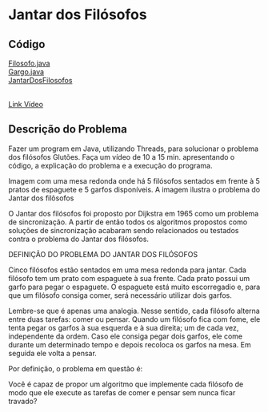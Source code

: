 # Jantar dos Filósofos 

## Código
[Filosofo.java](https://github.com/ArthurRCastilho/Sistemas-Operacionais/blob/main/Video%20Mesa%20de%20Filosafos/FilosofosProblema/src/Filosofo.java)<br>
[Gargo.java](https://github.com/ArthurRCastilho/Sistemas-Operacionais/blob/main/Video%20Mesa%20de%20Filosafos/FilosofosProblema/src/Garfo.java)<br>
[JantarDosFilosofos](https://github.com/ArthurRCastilho/Sistemas-Operacionais/blob/main/Video%20Mesa%20de%20Filosafos/FilosofosProblema/src/JantarDosFilosofos.java)<br>
<br>

[Link Vídeo](https://youtu.be/wE5EINy8xfA)<br>

## Descrição do Problema
Fazer um program em Java, utilizando Threads, para solucionar o problema dos filósofos Glutões. Faça um vídeo de 10 a 15 min. apresentando o código, a explicação do problema e a execução do programa.

Imagem com uma mesa redonda onde há 5 filósofos sentados em frente à 5 pratos de espaguete e 5 garfos disponíveis. A imagem ilustra o problema do Jantar dos filôsofos

O Jantar dos filósofos foi proposto por Dijkstra em 1965 como um problema de sincronização. A partir de então todos os algoritmos propostos como soluções de sincronização acabaram sendo relacionados ou testados contra o problema do Jantar dos filósofos.

DEFINIÇÃO DO PROBLEMA DO JANTAR DOS FILÓSOFOS

Cinco filósofos estão sentados em uma mesa redonda para jantar. Cada filósofo tem um prato com espaguete à sua frente. Cada prato possui um garfo para pegar o espaguete. O espaguete está muito escorregadio e, para que um filósofo consiga comer, será necessário utilizar dois garfos. 

Lembre-se que é apenas uma analogia. Nesse sentido, cada filósofo alterna entre duas tarefas: comer ou pensar. Quando um filósofo fica com fome, ele tenta pegar os garfos à sua esquerda e à sua direita; um de cada vez, independente da ordem. Caso ele consiga pegar dois garfos, ele come durante um determinado tempo e depois recoloca os garfos na mesa. Em seguida ele volta a pensar.

Por definição, o problema em questão é:

Você é capaz de propor um algoritmo que implemente cada filósofo de modo que ele execute as tarefas de comer e pensar sem nunca ficar travado?
